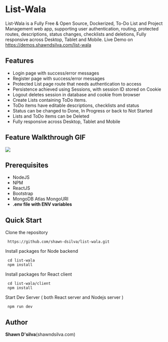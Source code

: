 
# List-Wala

List-Wala is a Fully Free & Open Source, Dockerized, To-Do List and Project Management web app, supporting user authentication, routing, protected routes, descriptions, status changes, checklists and deletions, Fully responsive across Desktop, Tablet and Mobile.
Live Demo on https://demos.shawndsilva.com/list-wala

## Features

-   Login page with success/error messages
-   Register page with success/error messages
-   Protected List page route that needs authentication to access
-   Persistence achieved using Sessions, with session ID stored on Cookie
-   Logout deletes session in database and cookie from browser
-   Create Lists containing ToDo items.
-    ToDo items have editable descriptions, checklists and status
-    Status can be changed to Done, In Progress or back to Not Started
-  Lists and ToDo items can be Deleted
-   Fully responsive across Desktop, Tablet and Mobile

## Feature Walkthrough GIF

![](https://i.imgur.com/lSJAgPz.gif)

## Prerequisites

-   NodeJS
-   NPM
-   ReactJS
-   Bootstrap
-   MongoDB Atlas MongoURI
-   **.env file with ENV variables**

## Quick Start

Clone the repository

```
 https://github.com/shawn-dsilva/list-wala.git

```

Install packages for Node backend

```
 cd list-wala
 npm install

```

Install packages for React client

```
 cd list-wala/client
 npm install

```

Start Dev Server ( both React server and Nodejs server )

```
 npm run dev

```

## Author

**Shawn D'silva**(shawndsilva.com)
